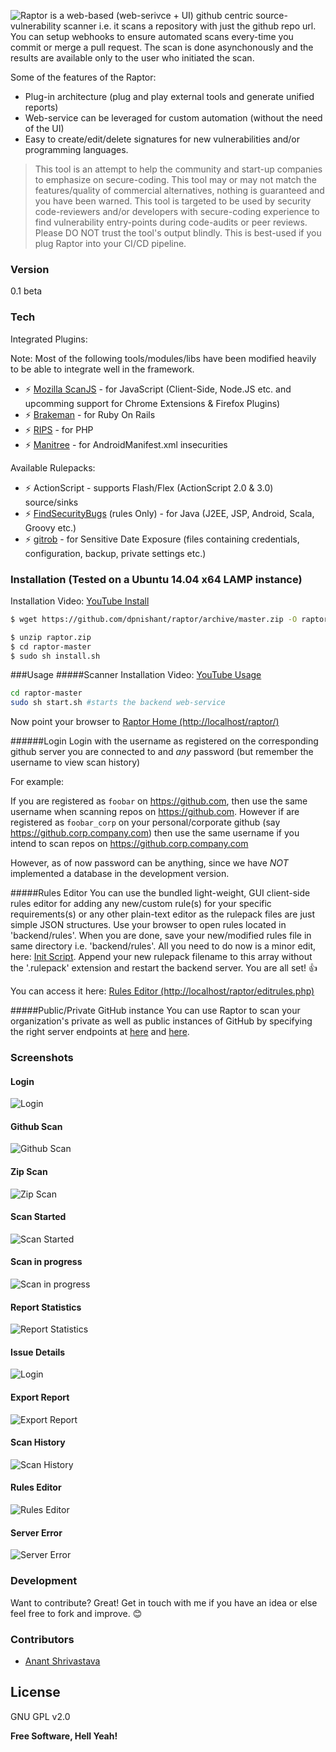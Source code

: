 ![Raptor](https://raw.githubusercontent.com/dpnishant/raptor/master/screenshots/raptor_logo.png?raw=true "Raptor Logo")
 is a web-based (web-serivce + UI) github centric source-vulnerability scanner i.e. it scans a repository with just the github repo url. You can setup webhooks to ensure automated scans every-time you commit or merge a pull request. The scan is done asynchonously and the results are available only to the user who initiated the scan.

Some of the features of the Raptor:
  - Plug-in architecture (plug and play external tools and generate unified reports)
  - Web-service can be leveraged for custom automation (without the need of the UI) 
  - Easy to create/edit/delete signatures for new vulnerabilities and/or programming languages.

> This tool is an attempt to help the community and start-up companies to 
> emphasize on secure-coding. This tool may or may not match the features/quality of commercial alternatives, nothing is guaranteed and you have been warned. This tool is targeted to be used by security code-reviewers and/or developers with secure-coding experience to find vulnerability entry-points during code-audits or peer reviews. Please DO NOT trust the tool's output blindly.
> This is best-used if you plug Raptor into your CI/CD pipeline.

### Version
0.1 beta

### Tech

Integrated Plugins:

Note: Most of the following tools/modules/libs have been modified heavily to be able to integrate well in the framework.

* :zap: [Mozilla ScanJS](https://github.com/mozilla/scanjs) - for JavaScript (Client-Side, Node.JS etc. and upcomming support for Chrome Extensions & Firefox Plugins)
* :zap: [Brakeman](http://brakemanscanner.org/) - for Ruby On Rails
* :zap: [RIPS](http://rips-scanner.sourceforge.net/) - for PHP
* :zap: [Manitree](https://github.com/antitree/manitree/) - for AndroidManifest.xml insecurities

Available Rulepacks:
* :zap: ActionScript - supports Flash/Flex (ActionScript 2.0 & 3.0) source/sinks
* :zap: [FindSecurityBugs](http://h3xstream.github.io/find-sec-bugs/)  (rules Only) - for Java (J2EE, JSP, Android, Scala, Groovy etc.)
* :zap: [gitrob](https://github.com/michenriksen/gitrob) - for Sensitive Date Exposure (files containing credentials, configuration, backup, private settings etc.)

### Installation (Tested on a Ubuntu 14.04 x64 LAMP instance)

Installation Video: [YouTube Install](https://www.youtube.com/v/0KneQwJiUFk?start=0&end=537)

```sh
$ wget https://github.com/dpnishant/raptor/archive/master.zip -O raptor.zip
```

```sh
$ unzip raptor.zip
$ cd raptor-master
$ sudo sh install.sh
```

###Usage
#####Scanner
Installation Video: [YouTube Usage](https://www.youtube.com/v/0KneQwJiUFk?start=550)
```sh
cd raptor-master
sudo sh start.sh #starts the backend web-service
```
Now point your browser to [Raptor Home (http://localhost/raptor/)](http://localhost/raptor/)

######Login
Login with the username as registered on the corresponding github server you are connected to and *any* password (but remember the username to view scan history)

For example: 

If you are registered as `foobar` on https://github.com, then use the same username when scanning repos on https://github.com. However if are registered as `foobar_corp` on your personal/corporate github (say https://github.corp.company.com) then use the same username if you intend to scan repos on https://github.corp.company.com

However, as of now password can be anything, since we have *NOT* implemented a database in the development version.

#####Rules Editor
You can use the bundled light-weight, GUI client-side rules editor for adding any new/custom rule(s) for your specific requirements(s) or any other plain-text editor as the rulepack files are just simple JSON structures. Use your browser to open rules located in 'backend/rules'. When you are done, save your new/modified rules file in same directory i.e. 'backend/rules'. All you need to do now is a minor edit, here: [Init Script](https://github.com/dpnishant/raptor/blob/master/backend/raptor/init.py#L12). Append your new rulepack filename to this array without the '.rulepack' extension and restart the backend server. You are all set! :thumbsup:

You can access it here: [Rules Editor (http://localhost/raptor/editrules.php)](http://localhost/raptor/editrules.php)

#####Public/Private GitHub instance
You can use Raptor to scan your organization's private as well as public instances of GitHub by specifying the right server endpoints at [here](https://github.com/dpnishant/raptor/blob/master/start.sh#L9-L33) and [here](https://github.com/dpnishant/raptor/blob/master/frontend/session.php#L10-L11).

### Screenshots
#### Login
![Login](https://raw.githubusercontent.com/dpnishant/raptor/master/screenshots/login.png?raw=true "Raptor Login")

#### Github Scan 
![Github Scan](https://raw.githubusercontent.com/dpnishant/raptor/master/screenshots/scan.png?raw=true "Raptor Github Scan")

#### Zip Scan
![Zip Scan](https://raw.githubusercontent.com/dpnishant/raptor/master/screenshots/scan.png?raw=true "Raptor Github Scan")

#### Scan Started
![Scan Started](https://raw.githubusercontent.com/dpnishant/raptor/master/screenshots/scan_start.png?raw=true "Raptor Scan Start")

#### Scan in progress
![Scan in progress](https://raw.githubusercontent.com/dpnishant/raptor/master/screenshots/progress.png?raw=true "Raptor Scan in Progress")

#### Report Statistics
![Report Statistics](https://raw.githubusercontent.com/dpnishant/raptor/master/screenshots/stats.png?raw=true "Raptor Github Scan Stats")

#### Issue Details
![Login](https://raw.githubusercontent.com/dpnishant/raptor/master/screenshots/issues.png?raw=true "Raptor Report Issues")

#### Export Report
![Export Report](https://raw.githubusercontent.com/dpnishant/raptor/master/screenshots/export.png?raw=true "Raptor Report Export")

#### Scan History
![Scan History](https://raw.githubusercontent.com/dpnishant/raptor/master/screenshots/history.png?raw=true "Raptor Github Scan")

#### Rules Editor
![Rules Editor](https://raw.githubusercontent.com/dpnishant/raptor/master/screenshots/rules1.png?raw=true "Raptor Rules Editor #1")

#### Server Error
![Server Error](https://raw.githubusercontent.com/dpnishant/raptor/master/screenshots/error.png?raw=true "Raptor Server Error")

### Development

Want to contribute? Great! 
Get in touch with me if you have an idea or else feel free to fork and improve. :blush:

### Contributors

 - [Anant Shrivastava](https://twitter.com/anantshri)

License
----

GNU GPL v2.0

**Free Software, Hell Yeah!**

